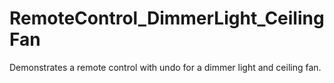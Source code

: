 # RemoteControl_DimmerLight_CeilingFan
Demonstrates a remote control with undo for a dimmer light and ceiling fan.
